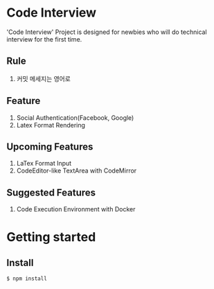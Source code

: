 # Code Interview

'Code Interview' Project is designed for newbies who will do technical interview for the first time. 

## Rule
1. 커밋 메세지는 영어로

## Feature
1. Social Authentication(Facebook, Google)
2. Latex Format Rendering

## Upcoming Features
1. LaTex Format Input
2. CodeEditor-like TextArea with CodeMirror

## Suggested Features
1. Code Execution Environment with Docker

# Getting started

## Install

```sh
$ npm install
```